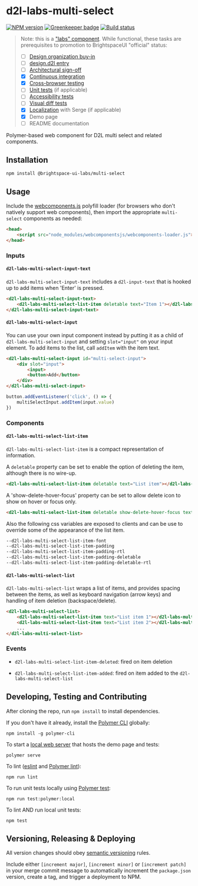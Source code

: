 # d2l-labs-multi-select

[![NPM version](https://img.shields.io/npm/v/@brightspace-ui-labs/multi-select.svg)](https://www.npmjs.org/package/@brightspace-ui-labs/multi-select)
[![Greenkeeper badge](https://badges.greenkeeper.io/BrightspaceUILabs/multi-select.svg)](https://greenkeeper.io/)
[![Build status](https://travis-ci.com/brightspaceUILabs/multi-select.svg?branch=master)](https://travis-ci.com/brightspaceUILabs/multi-select)

> Note: this is a ["labs" component](https://github.com/BrightspaceUI/guide/wiki/Component-Tiers). While functional, these tasks are prerequisites to promotion to BrightspaceUI "official" status:
>
> - [ ] [Design organization buy-in](https://github.com/BrightspaceUI/guide/wiki/Before-you-build#working-with-design)
> - [ ] [design.d2l entry](http://design.d2l/)
> - [ ] [Architectural sign-off](https://github.com/BrightspaceUI/guide/wiki/Before-you-build#web-component-architecture)
> - [x] [Continuous integration](https://github.com/BrightspaceUI/guide/wiki/Testing#testing-continuously-with-travis-ci)
> - [x] [Cross-browser testing](https://github.com/BrightspaceUI/guide/wiki/Testing#cross-browser-testing-with-sauce-labs)
> - [ ] [Unit tests](https://github.com/BrightspaceUI/guide/wiki/Testing#testing-with-polymer-test) (if applicable)
> - [ ] [Accessibility tests](https://github.com/BrightspaceUI/guide/wiki/Testing#automated-accessibility-testing-with-axe)
> - [ ] [Visual diff tests](https://github.com/BrightspaceUI/visual-diff)
> - [x] [Localization](https://github.com/BrightspaceUI/guide/wiki/Localization) with Serge (if applicable)
> - [x] Demo page
> - [ ] README documentation

Polymer-based web component for D2L multi select and related components.

## Installation

```shell
npm install @brightspace-ui-labs/multi-select
```

## Usage

Include the [webcomponents.js](http://webcomponents.org/polyfills/) polyfill loader (for browsers who don't natively support web components), then import the appropriate `multi-select` components as needed:

```html
<head>
	<script src="node_modules/webcomponentsjs/webcomponents-loader.js"></script>
</head>
```

### Inputs

#### `d2l-labs-multi-select-input-text`

`d2l-labs-multi-select-input-text` includes a `d2l-input-text` that is hooked up to add items when 'Enter' is pressed.

```html
<d2l-labs-multi-select-input-text>
	<d2l-labs-multi-select-list-item deletable text="Item 1"></d2l-labs-multi-select-list-item>
</d2l-labs-multi-select-input-text>
```

#### `d2l-labs-multi-select-input`

You can use your own input component instead by putting it as a child of `d2l-labs-multi-select-input` and setting `slot="input"` on your input element. To add items to the list, call `addItem` with the item text.

```html
<d2l-labs-multi-select-input id="multi-select-input">
	<div slot="input">
		<input>
		<button>Add</button>
	</div>
</d2l-labs-multi-select-input>
```

```js
button.addEventListener('click', () => {
	multiSelectInput.addItem(input.value)
})
```

### Components

#### `d2l-labs-multi-select-list-item`

`d2l-labs-multi-select-list-item` is a compact representation of information.

A `deletable` property can be set to enable the option of deleting the item, although there is no wire-up.
```html
<d2l-labs-multi-select-list-item deletable text="List item"></d2l-labs-multi-select-list-item>
```
A 'show-delete-hover-focus' property can be set to allow delete icon to show on hover or focus only.
```html
<d2l-labs-multi-select-list-item deletable show-delete-hover-focus text="List item"></d2l-labs-multi-select-list-item>
```
Also the following css variables are exposed to clients and can be use to override some of the appearance of the list item.
```html
--d2l-labs-multi-select-list-item-font
--d2l-labs-multi-select-list-item-padding
--d2l-labs-multi-select-list-item-padding-rtl
--d2l-labs-multi-select-list-item-padding-deletable
--d2l-labs-multi-select-list-item-padding-deletable-rtl
```

#### `d2l-labs-multi-select-list`

`d2l-labs-multi-select-list` wraps a list of items, and provides spacing between the items, as well as keyboard navigation (arrow keys) and handling of item deletion (backspace/delete).
```html
<d2l-labs-multi-select-list>
	<d2l-labs-multi-select-list-item text="List item 1"></d2l-labs-multi-select-list-item>
	<d2l-labs-multi-select-list-item text="List item 2"></d2l-labs-multi-select-list-item>
	...
</d2l-labs-multi-select-list>
```

### Events

- `d2l-labs-multi-select-list-item-deleted`: fired on item deletion

- `d2l-labs-multi-select-list-item-added`: fired on item added to the `d2l-labs-multi-select-list`

## Developing, Testing and Contributing

After cloning the repo, run `npm install` to install dependencies.

If you don't have it already, install the [Polymer CLI](https://www.polymer-project.org/3.0/docs/tools/polymer-cli) globally:

```shell
npm install -g polymer-cli
```

To start a [local web server](https://www.polymer-project.org/3.0/docs/tools/polymer-cli-commands#serve) that hosts the demo page and tests:

```shell
polymer serve
```

To lint ([eslint](http://eslint.org/) and [Polymer lint](https://www.polymer-project.org/3.0/docs/tools/polymer-cli-commands#lint)):

```shell
npm run lint
```

To run unit tests locally using [Polymer test](https://www.polymer-project.org/3.0/docs/tools/polymer-cli-commands#tests):

```shell
npm run test:polymer:local
```

To lint AND run local unit tests:

```shell
npm test
```

## Versioning, Releasing & Deploying

All version changes should obey [semantic versioning](https://semver.org/) rules.

Include either `[increment major]`, `[increment minor]` or `[increment patch]` in your merge commit message to automatically increment the `package.json` version, create a tag, and trigger a deployment to NPM.
